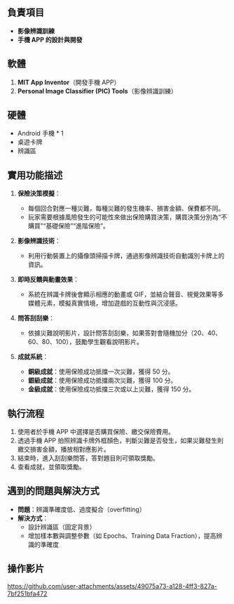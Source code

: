 ## 負責項目

- **影像辨識訓練**
- **手機 APP 的設計與開發**

## 軟體

1. **MIT App Inventor**（開發手機 APP）
2. **Personal Image Classifier (PIC) Tools**（影像辨識訓練）

## 硬體

- Android 手機 * 1
- 桌遊卡牌
- 辨識區

## 實用功能描述

1. **保險決策模擬**：
   - 每個回合對應一種災難，每種災難的發生機率、損害金額、保費都不同。
   - 玩家需要根據風險發生的可能性來做出保險購買決策，購買決策分別為“不購買”“基礎保險”“進階保險”。

2. **影像辨識技術**：
   - 利用行動裝置上的攝像頭掃描卡牌，通過影像辨識技術自動識別卡牌上的資訊。

3. **即時反饋與動畫效果**：
   - 系統在辨識卡牌後會顯示相應的動畫或 GIF，並結合聲音、視覺效果等多媒體元素，模擬真實情境，增加遊戲的互動性與沉浸感。

4. **問答刮刮樂**：
   - 依據災難說明影片，設計問答刮刮樂，如果答對會隨機加分（20、40、60、80、100），鼓勵學生觀看說明影片。

5. **成就系統**：
   - **銅級成就**：使用保險成功抵擋一次災難，獲得 50 分。
   - **銀級成就**：使用保險成功抵擋兩次災難，獲得 100 分。
   - **金級成就**：使用保險成功抵擋三次或以上災難，獲得 150 分。

## 執行流程

1. 使用者於手機 APP 中選擇是否購買保險、繳交保險費用。
2. 透過手機 APP 拍照辨識卡牌外框顏色，判斷災難是否發生，如果災難發生則繳交損害金額，播放相對應影片。
3. 結束時，進入刮刮樂問答，答對題目則可領取獎勵。
4. 查看成就，並領取獎勵。

## 遇到的問題與解決方式

- **問題**：辨識準確度低、過度擬合（overfitting）
- **解決方式**：
  - 設計辨識區（固定背景）
  - 增加樣本數與調整參數（如 Epochs、Training Data Fraction），提高辨識的準確度

## 操作影片

https://github.com/user-attachments/assets/49075a73-a128-4ff3-827a-7bf251bfa472

